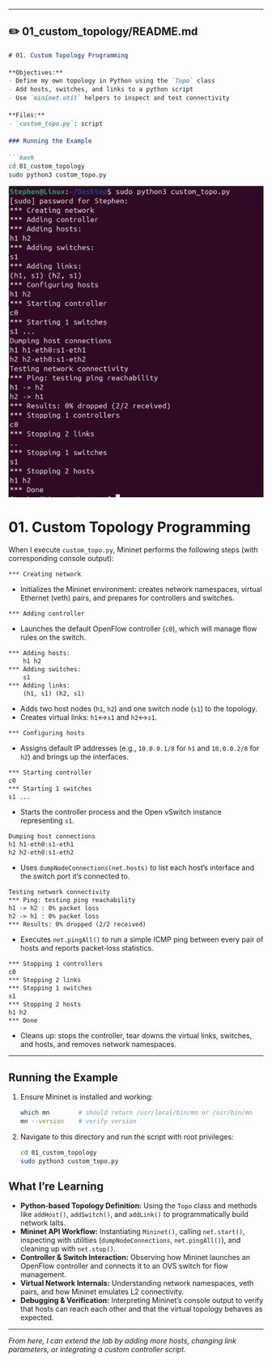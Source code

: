 
---

## ✏️ 01_custom_topology/README.md

```markdown
# 01. Custom Topology Programming

**Objectives:**
- Define my own topology in Python using the `Topo` class
- Add hosts, switches, and links to a python script
- Use `mininet.util` helpers to inspect and test connectivity

**Files:**
- `custom_topo.py`: script

### Running the Example

```bash
cd 01_custom_topology
sudo python3 custom_topo.py
```

![CustomTopo](/01_custom_topology/CustomTopo.png)


# 01. Custom Topology Programming

When I execute `custom_topo.py`, Mininet performs the following steps (with corresponding console output):

```text
*** Creating network
```

* Initializes the Mininet environment: creates network namespaces, virtual Ethernet (veth) pairs, and prepares for controllers and switches.

```text
*** Adding controller
```

* Launches the default OpenFlow controller (`c0`), which will manage flow rules on the switch.

```text
*** Adding hosts:
    h1 h2
*** Adding switches:
    s1
*** Adding links:
    (h1, s1) (h2, s1)
```

* Adds two host nodes (`h1`, `h2`) and one switch node (`s1`) to the topology.
* Creates virtual links: `h1`↔`s1` and `h2`↔`s1`.

```text
*** Configuring hosts
```

* Assigns default IP addresses (e.g., `10.0.0.1/8` for `h1` and `10.0.0.2/8` for `h2`) and brings up the interfaces.

```text
*** Starting controller
c0
*** Starting 1 switches
s1 ...
```

* Starts the controller process and the Open vSwitch instance representing `s1`.

```text
Dumping host connections
h1 h1-eth0:s1-eth1
h2 h2-eth0:s1-eth2
```

* Uses `dumpNodeConnections(net.hosts)` to list each host’s interface and the switch port it’s connected to.

```text
Testing network connectivity
*** Ping: testing ping reachability
h1 -> h2 : 0% packet loss
h2 -> h1 : 0% packet loss
*** Results: 0% dropped (2/2 received)
```

* Executes `net.pingAll()` to run a simple ICMP ping between every pair of hosts and reports packet‑loss statistics.

```text
*** Stopping 1 controllers
c0
*** Stopping 2 links
*** Stopping 1 switches
s1
*** Stopping 2 hosts
h1 h2
*** Done
```

* Cleans up: stops the controller, tear downs the virtual links, switches, and hosts, and removes network namespaces.

---

## Running the Example

1. Ensure Mininet is installed and working:

   ```bash
   which mn        # should return /usr/local/bin/mn or /usr/bin/mn
   mn --version    # verify version
   ```
2. Navigate to this directory and run the script with root privileges:

   ```bash
   cd 01_custom_topology
   sudo python3 custom_topo.py
   ```

## What I’re Learning

* **Python‑based Topology Definition:** Using the `Topo` class and methods like `addHost()`, `addSwitch()`, and `addLink()` to programmatically build network laIts.
* **Mininet API Workflow:** Instantiating `Mininet()`, calling `net.start()`, inspecting with utilities (`dumpNodeConnections`, `net.pingAll()`), and cleaning up with `net.stop()`.
* **Controller & Switch Interaction:** Observing how Mininet launches an OpenFlow controller and connects it to an OVS switch for flow management.
* **Virtual Network Internals:** Understanding network namespaces, veth pairs, and how Mininet emulates L2 connectivity.
* **Debugging & Verification:** Interpreting Mininet’s console output to verify that hosts can reach each other and that the virtual topology behaves as expected.

---

*From here, I can extend the lab by adding more hosts, changing link parameters, or integrating a custom controller script.*
